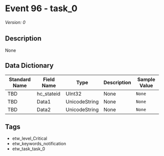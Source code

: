 # Event 96 - task_0
###### Version: 0

## Description
None

## Data Dictionary
|Standard Name|Field Name|Type|Description|Sample Value|
|---|---|---|---|---|
|TBD|hc_stateid|UInt32|None|`None`|
|TBD|Data1|UnicodeString|None|`None`|
|TBD|Data2|UnicodeString|None|`None`|

## Tags
* etw_level_Critical
* etw_keywords_notification
* etw_task_task_0